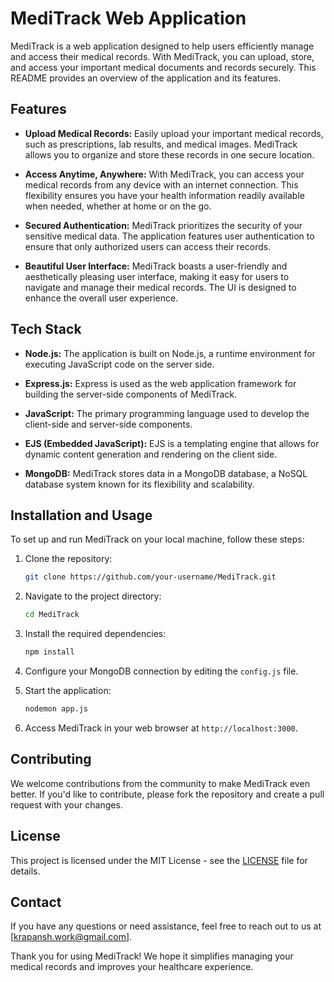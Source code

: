 
# MediTrack Web Application

MediTrack is a web application designed to help users efficiently manage and access their medical records. With MediTrack, you can upload, store, and access your important medical documents and records securely. This README provides an overview of the application and its features.

## Features

- **Upload Medical Records:** Easily upload your important medical records, such as prescriptions, lab results, and medical images. MediTrack allows you to organize and store these records in one secure location.

- **Access Anytime, Anywhere:** With MediTrack, you can access your medical records from any device with an internet connection. This flexibility ensures you have your health information readily available when needed, whether at home or on the go.

- **Secured Authentication:** MediTrack prioritizes the security of your sensitive medical data. The application features user authentication to ensure that only authorized users can access their records.

- **Beautiful User Interface:** MediTrack boasts a user-friendly and aesthetically pleasing user interface, making it easy for users to navigate and manage their medical records. The UI is designed to enhance the overall user experience.

## Tech Stack

- **Node.js:** The application is built on Node.js, a runtime environment for executing JavaScript code on the server side.

- **Express.js:** Express is used as the web application framework for building the server-side components of MediTrack.

- **JavaScript:** The primary programming language used to develop the client-side and server-side components.

- **EJS (Embedded JavaScript):** EJS is a templating engine that allows for dynamic content generation and rendering on the client side.

- **MongoDB:** MediTrack stores data in a MongoDB database, a NoSQL database system known for its flexibility and scalability.

## Installation and Usage

To set up and run MediTrack on your local machine, follow these steps:

1. Clone the repository:

   ```bash
   git clone https://github.com/your-username/MediTrack.git
   ```

2. Navigate to the project directory:

   ```bash
   cd MediTrack
   ```

3. Install the required dependencies:

   ```bash
   npm install
   ```

4. Configure your MongoDB connection by editing the `config.js` file.

5. Start the application:

   ```bash
   nodemon app.js
   ```

6. Access MediTrack in your web browser at `http://localhost:3000`.

## Contributing

We welcome contributions from the community to make MediTrack even better. If you'd like to contribute, please fork the repository and create a pull request with your changes.

## License

This project is licensed under the MIT License - see the [LICENSE](LICENSE) file for details.

## Contact

If you have any questions or need assistance, feel free to reach out to us at [krapansh.work@gmail.com].

Thank you for using MediTrack! We hope it simplifies managing your medical records and improves your healthcare experience.
